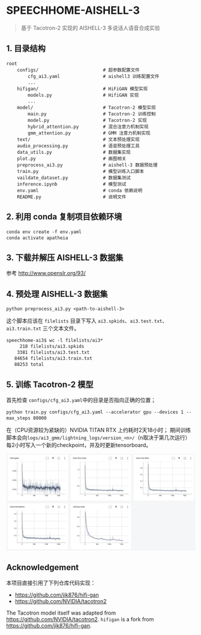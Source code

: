 # SPEECHHOME-AISHELL-3

> 基于 Tacotron-2 实现的 AISHELL-3 多说话人语音合成实验


## 1. 目录结构
```
root
    configs/                        # 超参数配置文件
        cfg_ai3.yaml                # aishell3 训练配置文件
        ...
    hifigan/                        # HiFiGAN 模型实现
        models.py                   # HifiGAN 实现
        ...
    model/                          # Tacotron-2 模型实现
        main.py                     # Tacotron-2 训练控制
        model.py                    # Tacotron-2 实现
        hybrid_attention.py         # 混合注意力机制实现
        gmm_attention.py            # GMM 注意力机制实现
    text/                           # 文本预处理实现
    audio_processing.py             # 语音预处理工具
    data_utils.py                   # 数据集实现
    plot.py                         # 画图相关
    preprocess_ai3.py               # aishell-3 数据预处理
    train.py                        # 模型训练入口脚本
    vaildate_dataset.py             # 数据集测试
    inference.ipynb                 # 模型测试
    env.yaml                        # conda 依赖说明
    README.py                       # 说明文件
```

## 2. 利用 conda 复制项目依赖环境
```
conda env create -f env.yaml
conda activate apatheia
```

## 3. 下载并解压 AISHELL-3 数据集
参考 http://www.openslr.org/93/

## 4. 预处理 AISHELL-3 数据集
```
python preprocess_ai3.py <path-to-aishell-3>
```
这个脚本应该在 `filelists` 目录下写入 `ai3.spkids`、`ai3.test.txt`、`ai3.train.txt` 三个文本文件。
```
speechhome-ai3$ wc -l filelists/ai3*
     218 filelists/ai3.spkids
    3381 filelists/ai3.test.txt
   84654 filelists/ai3.train.txt
   88253 total
```

## 5. 训练 Tacotron-2 模型

首先检查 `configs/cfg_ai3.yaml`中的目录是否指向正确的位置；

```
python train.py configs/cfg_ai3.yaml --accelerator gpu --devices 1 --max_steps 80000
```
在（CPU资源较为紧缺的）NVIDIA TITAN RTX 上约耗时2天18小时；
期间训练脚本会向`logs/ai3_gmm/lightning_logs/version_<n>/`（n取决于第几次运行）每2小时写入一个新的checkpoint，并及时更新tensorboard。

![训练loss记录](assets/train_logs.png)

## Acknowledgement
本项目直接引用了下列仓库代码实现：
* https://github.com/jik876/hifi-gan
* https://github.com/NVIDIA/tacotron2

The Tacotron model itself was adapted from https://github.com/NVIDIA/tacotron2.
`hifigan` is a fork from https://github.com/jik876/hifi-gan.

